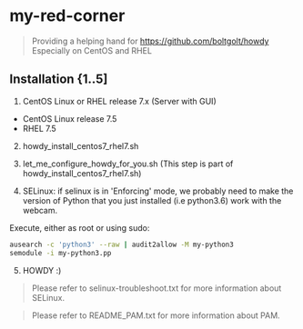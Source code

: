 # my-red-corner

> Providing a helping hand for https://github.com/boltgolt/howdy
> Especially on CentOS and RHEL

## Installation {1..5]

1. CentOS Linux or RHEL release 7.x (Server with GUI)
- CentOS Linux release 7.5 
- RHEL 7.5

2. howdy_install_centos7_rhel7.sh

3. let_me_configure_howdy_for_you.sh (This step is part of howdy_install_centos7_rhel7.sh)

4. SELinux: if selinux is in 'Enforcing' mode, we probably need to make the version of Python that you just installed (i.e python3.6) work with the webcam. 

Execute, either as root or using sudo:

```sh
ausearch -c 'python3' --raw | audit2allow -M my-python3
semodule -i my-python3.pp
```

5. HOWDY :)

> Please refer to selinux-troubleshoot.txt for more information about SELinux.

> Please refer to README_PAM.txt for more information about PAM.
